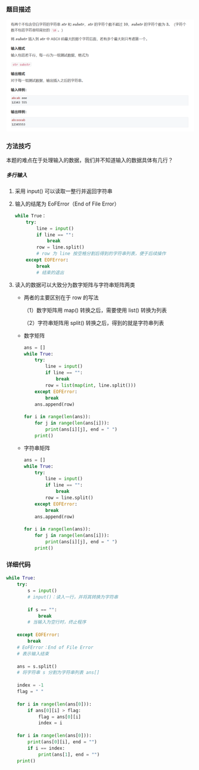 ### 题目描述

![](https://raw.githubusercontent.com/xcchxss/myAlgorithm/refs/heads/main/%E7%AE%97%E6%B3%95%E7%AC%94%E8%AE%B0/%E5%9F%BA%E7%A1%80%E7%AE%97%E6%B3%95/%E5%AD%97%E7%AC%A6%E4%B8%B2/AcWing_773_%E5%AD%97%E7%AC%A6%E4%B8%B2%E6%8F%92%E5%85%A5/773_%E5%AD%97%E7%AC%A6%E4%B8%B2%E6%8F%92%E5%85%A5.bmp)

### 方法技巧

本题的难点在于处理输入的数据，我们并不知道输入的数据具体有几行？

##### 多行输入

1. 采用 input() 可以读取一整行并返回字符串

2. 输入的结尾为 EoFError（End of File Error）

   ```python
   while True：
       try:
           line = input()
           if line == "":
               break
           row = line.split()
           # row 为 line 按空格分割后得到的字符串列表，便于后续操作
       except EOFError:
           break
           # 结束的退出
   ```

   

3. 读入的数据可以大致分为数字矩阵与字符串矩阵两类

   - 两者的主要区别在于 row 的写法

     （1）数字矩阵用 map() 转换之后，需要使用 list() 转换为列表

     （2）字符串矩阵用 split() 转换之后，得到的就是字符串列表

   - 数字矩阵

     ```python
     ans = []
     while True:
         try:
             line = input()
             if line == "":
                 break
             row = list(map(int, line.split()))
         except EOFError:
             break
         ans.append(row)
     
     for i in range(len(ans)):
         for j in range(len(ans[i])):
             print(ans[i][j], end = " ")
         print()
     ```

   - 字符串矩阵

     ```python
     ans = []
     while True:
         try:
             line = input()
             if line == "":
                 break
             row = line.split()
         except EOFError:
             break
         ans.append(row)
     
     for i in range(len(ans)):
         for j in range(len(ans[i])):
             print(ans[i][j], end = " ")
         print()
     ```

### 详细代码

```python
while True:
    try:
        s = input()
        # input()：读入一行，并将其转换为字符串

        if s == "":
            break
        # 当输入为空行时，终止程序

    except EOFError:
        break
    # EoFError：End of File Error
    # 表示输入结束

    ans = s.split()
    # 将字符串 s 分割为字符串列表 ans[]
    
    index = -1
    flag = " "
    
    for i in range(len(ans[0])):
        if ans[0][i] > flag:
            flag = ans[0][i]
            index = i
    
    for i in range(len(ans[0])):
        print(ans[0][i], end = "")
        if i == index:
            print(ans[1], end = "")
    print()
```

